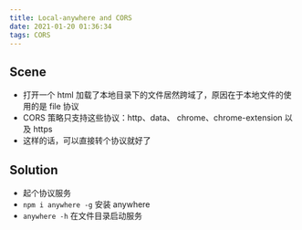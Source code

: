 ```yaml
---
title: Local-anywhere and CORS
date: 2021-01-20 01:36:34
tags: CORS
---
```


## Scene
- 打开一个 html 加载了本地目录下的文件居然跨域了，原因在于本地文件的使用的是 file 协议
- CORS 策略只支持这些协议：http、data、 chrome、chrome-extension 以及 https
- 这样的话，可以直接转个协议就好了

## Solution
- 起个协议服务
- `npm i anywhere -g` 安装 anywhere
- `anywhere -h` 在文件目录启动服务